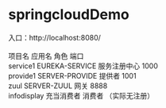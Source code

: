 # springcloudDemo
入口：http://localhost:8080/ <br/>			
项目名	       应用名	           角色	              端口<br/>
service1	   EUREKA-SERVICE	  服务注册中心	       1000<br/>
provide1	   SERVER-PROVIDE	  提供者	              1001<br/>
zuul	       SERVER-ZUUL	     网关	               8888<br/>
infodisplay		充当消费者       消费者	          （实际无注册）<br/>
